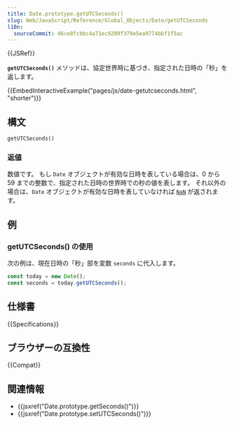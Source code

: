 ```yaml
---
title: Date.prototype.getUTCSeconds()
slug: Web/JavaScript/Reference/Global_Objects/Date/getUTCSeconds
l10n:
  sourceCommit: d6ce8fcbbc4a71ec9209f379e5ea9774bbf1f5ac
---
```


{{JSRef}}

**`getUTCSeconds()`** メソッドは、協定世界時に基づき、指定された日時の「秒」を返します。

{{EmbedInteractiveExample("pages/js/date-getutcseconds.html", "shorter")}}

## 構文

```js-nolint
getUTCSeconds()
```

### 返値

数値です。
もし `Date` オブジェクトが有効な日時を表している場合は、0 から 59 までの整数で、指定された日時の世界時での秒の値を表します。
それ以外の場合は、`Date` オブジェクトが有効な日時を表していなければ [`NaN`](/ja/docs/Web/JavaScript/Reference/Global_Objects/Number/NaN) が返されます。

## 例

### getUTCSeconds() の使用

次の例は、現在日時の「秒」部を変数 `seconds` に代入します。

```js
const today = new Date();
const seconds = today.getUTCSeconds();
```

## 仕様書

{{Specifications}}

## ブラウザーの互換性

{{Compat}}

## 関連情報

- {{jsxref("Date.prototype.getSeconds()")}}
- {{jsxref("Date.prototype.setUTCSeconds()")}}
